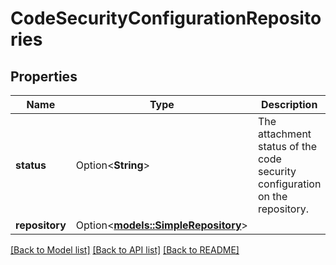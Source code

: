 # CodeSecurityConfigurationRepositories

## Properties

Name | Type | Description | Notes
------------ | ------------- | ------------- | -------------
**status** | Option<**String**> | The attachment status of the code security configuration on the repository. | [optional]
**repository** | Option<[**models::SimpleRepository**](simple-repository.md)> |  | [optional]

[[Back to Model list]](../README.md#documentation-for-models) [[Back to API list]](../README.md#documentation-for-api-endpoints) [[Back to README]](../README.md)


